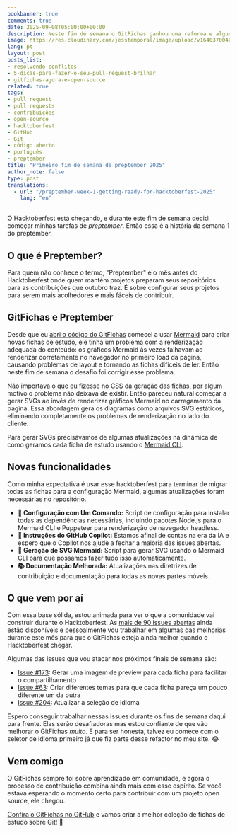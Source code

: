 ```yaml
---
bookbanner: true
comments: true
date: 2025-09-08T05:00:00+00:00
description: Neste fim de semana o GitFichas ganhou uma reforma e alguns bugs foram corrigidos 🚀
image: https://res.cloudinary.com/jesstemporal/image/upload/v1640370040/covers/variados_aanizj.png
lang: pt
layout: post
posts_list:
- resolvendo-conflitos
- 5-dicas-para-fazer-o-seu-pull-request-brilhar
- gitfichas-agora-e-open-source
related: true
tags:
- pull request
- pull requests
- contribuições
- open-source
- hacktoberfest
- GitHub
- Git
- código aberto
- português
- preptember
title: "Primeiro fim de semana de preptember 2025"
author_note: false
type: post
translations:
  - url: "/preptember-week-1-getting-ready-for-hacktoberfest-2025"
    lang: "en"
---
```


O Hacktoberfest está chegando, e durante este fim de semana decidi começar minhas tarefas de _preptember_. Então essa é a história da semana 1 do preptember.

## O que é Preptember?

Para quem não conhece o termo, "Preptember" é o mês antes do Hacktoberfest onde quem mantém projetos preparam seus repositórios para as contribuições que outubro traz. É sobre configurar seus projetos para serem mais acolhedores e mais fáceis de contribuir.

## GitFichas e Preptember

Desde que eu [abri o código do GitFichas](https://jtemporal.com/gitfichas-agora-e-open-source/) comecei a usar [Mermaid](https://mermaid.js.org/) para criar novas fichas de estudo, ele tinha um problema com a renderização adequada do conteúdo: os gráficos Mermaid às vezes falhavam ao renderizar corretamente no navegador no primeiro load da página, causando problemas de layout e tornando as fichas difíceis de ler. Então neste fim de semana o desafio foi corrigir esse problema.

Não importava o que eu fizesse no CSS da geração das fichas, por algum motivo o problema não deixava de existir. Então pareceu natural começar a gerar SVGs ao invés de renderizar gráficos Mermaid no carregamento da página. Essa abordagem gera os diagramas como arquivos SVG estáticos, eliminando completamente os problemas de renderização no lado do cliente.

Para gerar SVGs precisávamos de algumas atualizações na dinâmica de como geramos cada ficha de estudo usando o [Mermaid CLI](https://github.com/mermaid-js/mermaid-cli).

## Novas funcionalidades

Como minha expectativa é usar esse hacktoberfest para terminar de migrar todas as fichas para a configuração Mermaid, algumas atualizações foram necessárias no repositório.

- **🚀 Configuração com Um Comando:** Script de configuração para instalar todas as dependências necessárias, incluindo pacotes Node.js para o Mermaid CLI e Puppeteer para renderização de navegador headless.
- **🤖 Instruções do GitHub Copilot:** Estamos afinal de contas na era da IA e espero que o Copilot nos ajude a fechar a maioria das issues abertas.
- **🎨 Geração de SVG Mermaid:** Script para gerar SVG usando o Mermaid CLI para que possamos fazer tudo isso automaticamente.
- **📚 Documentação Melhorada:** Atualizações nas diretrizes de contribuição e documentação para todas as novas partes móveis.

## O que vem por aí

Com essa base sólida, estou animada para ver o que a comunidade vai construir durante o Hacktoberfest. As [mais de 90 issues abertas](https://github.com/jtemporal/gitfichas/issues) ainda estão disponíveis e pessoalmente vou trabalhar em algumas das melhorias durante este mês para que o GitFichas esteja ainda melhor quando o Hacktoberfest chegar.

Algumas das issues que vou atacar nos próximos finais de semana são:

- [Issue #173](https://github.com/jtemporal/gitfichas/issues/173): Gerar uma imagem de preview para cada ficha para facilitar o compartilhamento
- [Issue #63](https://github.com/jtemporal/gitfichas/issues/63): Criar diferentes temas para que cada ficha pareça um pouco diferente um da outra
- [Issue #204](https://github.com/jtemporal/gitfichas/issues/204): Atualizar a seleção de idioma

Espero conseguir trabalhar nessas issues durante os fins de semana daqui para frente. Elas serão desafiadoras mas estou confiante de que vão melhorar o GitFichas _muito_. E para ser honesta, talvez eu comece com o seletor de idioma primeiro já que fiz parte desse refactor no meu site. 😂

## Vem comigo

O GitFichas sempre foi sobre aprendizado em comunidade, e agora o processo de contribuição combina ainda mais com esse espírito. Se você estava esperando o momento certo para contribuir com um projeto open source, ele chegou.

[Confira o GitFichas no GitHub](https://github.com/jtemporal/gitfichas) e vamos criar a melhor coleção de fichas de estudo sobre Git! 🎉